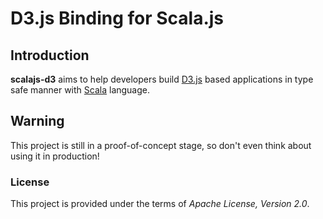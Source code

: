 D3.js Binding for Scala.js
================================

## Introduction

**scalajs-d3** aims to help developers build [D3.js](http://d3js.org) based 
applications in type safe manner with [Scala](http://www.scala-lang.org/) language. 

## Warning

This project is still in a proof-of-concept stage, so don't even think about using it in production!

### License

This project is provided under the terms of _Apache License, Version 2.0_. 
